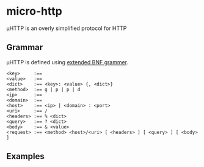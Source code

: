 micro-http
==========

µHTTP is an overly simplified protocol for HTTP

Grammar
-------
µHTTP is defined using [extended BNF grammer](http://en.wikipedia.org/wiki/Extended_Backus%E2%80%93Naur_Form).
```ebnf
<key>     :==
<value>   :==
<dict>    :== <key>: <value> {, <dict>}
<method>  :== g | p | p | d
<ip>      :== 
<domain>  :==
<host>    :== <ip> | <domain> : <port>
<uri>     :== /
<headers> :== % <dict>
<query>   :== ? <dict>
<body>    :== & <value>
<request> :== <method> <host>/<uri> [ <headers> ] [ <query> ] [ <body> ]
```

Examples
--------
